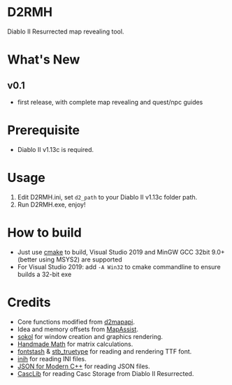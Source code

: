 # D2RMH
Diablo II Resurrected map revealing tool.

# What's New
## v0.1
* first release, with complete map revealing and quest/npc guides

# Prerequisite
* Diablo II v1.13c is required.

# Usage
1. Edit D2RMH.ini, set `d2_path` to your Diablo II v1.13c folder path.
2. Run D2RMH.exe, enjoy!

# How to build
* Just use [cmake](https://www.cmake.org/) to build, Visual Studio 2019 and MinGW GCC 32bit 9.0+(better using MSYS2) are supported
* For Visual Studio 2019: add `-A Win32` to cmake commandline to ensure builds a 32-bit exe

# Credits
* Core functions modified from [d2mapapi](https://github.com/jcageman/d2mapapi).
* Idea and memory offsets from [MapAssist](https://github.com/misterokaygo/MapAssist).
* [sokol](https://github.com/floooh/sokol) for window creation and graphics rendering.
* [Handmade Math](https://github.com/HandmadeMath/Handmade-Math) for matrix calculations.
* [fontstash](https://github.com/memononen/fontstash) & [stb_truetype](https://github.com/nothings/stb) for reading and rendering TTF font. 
* [inih](https://github.com/benhoyt/inih) for reading INI files.
* [JSON for Modern C++](https://github.com/nlohmann/json) for reading JSON files.
* [CascLib](https://github.com/ladislav-zezula/CascLib) for reading Casc Storage from Diablo II Resurrected.
